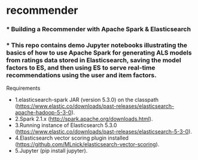 # recommender

### * Building a Recommender with Apache Spark & Elasticsearch
### * This repo contains demo Jupyter notebooks illustrating the basics of how to use Apache Spark for generating ALS models from ratings data stored in Elasticsearch, saving the model factors to ES, and then using ES to serve real-time recommendations using the user and item factors.

Requirements

* 1.elasticsearch-spark JAR (version 5.3.0) on the classpath (https://www.elastic.co/downloads/past-releases/elasticsearch-apache-hadoop-5-3-0).
* 2.Spark 2.1.x (http://spark.apache.org/downloads.html).
* 3.Running instance of Elasticsearch 5.3.0 (https://www.elastic.co/downloads/past-releases/elasticsearch-5-3-0).
* 4.Elasticsearch vector scoring plugin installed (https://github.com/MLnick/elasticsearch-vector-scoring).
* 5.Jupyter (pip install jupyter).
